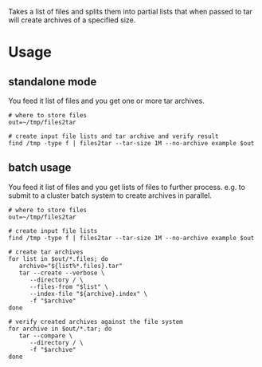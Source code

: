 Takes a list of files and splits them into partial lists that when passed to
tar will create archives of a specified size.


# Usage #

## standalone mode ##
You feed it list of files and you get one or more tar archives.

```shell
# where to store files
out=~/tmp/files2tar

# create input file lists and tar archive and verify result
find /tmp -type f | files2tar --tar-size 1M --no-archive example $out
```

## batch usage ##
You feed it list of files and you get lists of files to further process.
e.g. to submit to a cluster batch system to create archives in parallel.

```shell
# where to store files
out=~/tmp/files2tar

# create input file lists
find /tmp -type f | files2tar --tar-size 1M --no-archive example $out

# create tar archives
for list in $out/*.files; do
   archive="${list%*.files}.tar"
   tar --create --verbose \
      --directory / \
      --files-from "$list" \
      --index-file "${archive}.index" \
      -f "$archive"
done

# verify created archives against the file system
for archive in $out/*.tar; do
   tar --compare \
      --directory / \
      -f "$archive"
done
```
